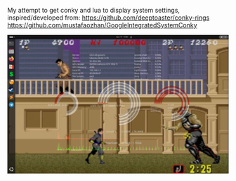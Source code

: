 My attempt to get conky and lua to display system settings,
   inspired/developed from: https://github.com/deeptoaster/conky-rings<br />
                            https://github.com/mustafaozhan/GoogleIntegratedSystemConky<br />


<p align="center">
  <img src="screenshot.png" width="700" title="screenshot example">
</p>
